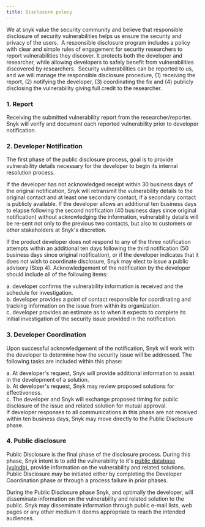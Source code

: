 ```yaml
---
title: Disclosure polocy
---
```


We at snyk value the security community and believe that responsible disclosure of security vulnerabilities helps us ensure the security and privacy of the users.
​
A responsible disclosure program includes a policy with clear and simple rules of engagement for security researchers to report vulnerabilities they discover. It protects both the developer and researcher, while allowing developers to safely benefit from vulnerabilities discovered by researchers.
​
Security vulnerabilities can be reported to us, and we will manage the responsible disclosure procedure, (1) receiving the report, (2) notifying the developer, (3) coordinating the fix and (4) publicly disclosing the vulnerability giving full credit to the researcher.

### 1. Report

Receiving the submitted vulnerability report from the researcher/reporter.
Snyk will verify and document each reported vulnerability prior to developer notification.

### 2. Developer Notification

The first phase of the public disclosure process, goal is to provide vulnerability details necessary for the developer to begin its internal resolution process.

If the developer has not acknowledged receipt within 30 business days of the original notification, Snyk will retransmit the vulnerability details to the original contact and at least one secondary contact, if a secondary contact is publicly available. If the developer allows an additional ten business days to elapse following the second notification (40 business days since original notification) without acknowledging the information, vulnerability details will be re-sent not only to the previous two contacts, but also to customers or other stakeholders at Snyk's discretion.

If the product developer does not respond to any of the three notification attempts within an additional ten days following the third notification (50 business days since original notification), or if the developer indicates that it does not wish to coordinate disclosure, Snyk may elect to issue a public advisory (Step 4).
Acknowledgement of the notification by the developer should include all of the following items:

a. developer confirms the vulnerability information is received and the schedule for investigation.  
b. developer provides a point of contact responsible for coordinating and tracking information on the issue from within its organization.  
c. developer provides an estimate as to when it expects to complete its initial investigation of the security issue provided in the notification.  

### 3. Developer Coordination

Upon successful acknowledgement of the notification, Snyk will work with the developer to determine how the security issue will be addressed. The following tasks are included within this phase:

a. At developer's request, Snyk will provide additional information to assist in the development of a solution.  
b. At developer's request, Snyk may review proposed solutions for effectiveness.  
c. The developer and Snyk will exchange proposed timing for public disclosure of the issue and related solution for mutual approval.  
​
If developer responses to all communications in this phase are not received within ten business days, Snyk may move directly to the Public Disclosure phase.

### 4. Public disclosure

Public Disclosure is the final phase of the disclosure process. During this phase, Snyk intent is to add the vulnerability to it's [public database (vulndb)](https://snyk.io/vuln/), provide information on the vulnerability and related solutions. Public Disclosure may be initiated either by completing the Developer Coordination phase or through a process failure in prior phases.

During the Public Disclosure phase Snyk, and optimally the developer, will disseminate information on the vulnerability and related solution to the public. Snyk may disseminate information through public e-mail lists, web pages or any other medium it deems appropriate to reach the intended audiences.
